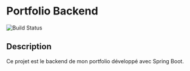 # Portfolio Backend

![Build Status](https://img.shields.io/github/workflow/status/kadel237/portfolio-backend/🧪%20Build%20&%20Test%20Spring%20Boot?label=Build%20Status)

## Description
Ce projet est le backend de mon portfolio développé avec Spring Boot.
